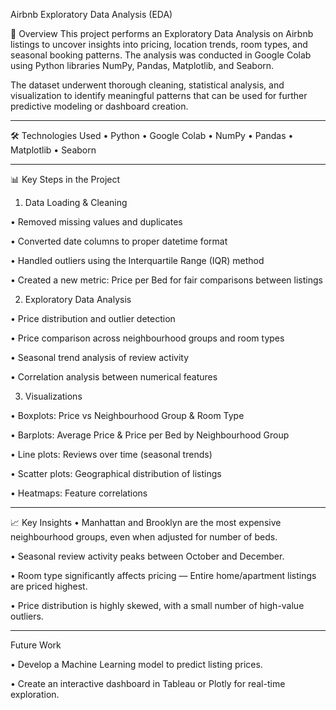Airbnb Exploratory Data Analysis (EDA)

📌 Overview
This project performs an Exploratory Data Analysis on Airbnb listings to uncover insights into pricing, location trends, room types, and seasonal booking patterns.
The analysis was conducted in Google Colab using Python libraries NumPy, Pandas, Matplotlib, and Seaborn.

The dataset underwent thorough cleaning, statistical analysis, and visualization to identify meaningful patterns that can be used for further predictive modeling or dashboard creation.

---

🛠️ Technologies Used
•	Python
•	Google Colab
•	NumPy
•	Pandas
•	Matplotlib
•	Seaborn

---

📊 Key Steps in the Project
1) Data Loading & Cleaning

•	Removed missing values and duplicates

•	Converted date columns to proper datetime format

•	Handled outliers using the Interquartile Range (IQR) method

•	Created a new metric: Price per Bed for fair comparisons between listings

2) Exploratory Data Analysis

•	Price distribution and outlier detection

•	Price comparison across neighbourhood groups and room types

•	Seasonal trend analysis of review activity

•	Correlation analysis between numerical features

3) Visualizations

•	Boxplots: Price vs Neighbourhood Group & Room Type

•	Barplots: Average Price & Price per Bed by Neighbourhood Group

•	Line plots: Reviews over time (seasonal trends)

•	Scatter plots: Geographical distribution of listings

•	Heatmaps: Feature correlations

---

📈 Key Insights
•	Manhattan and Brooklyn are the most expensive neighbourhood groups, even when adjusted for number of beds.

•	Seasonal review activity peaks between October and December.

•	Room type significantly affects pricing — Entire home/apartment listings are priced highest.

•	Price distribution is highly skewed, with a small number of high-value outliers.

---

Future Work

•	Develop a Machine Learning model to predict listing prices.

•	Create an interactive dashboard in Tableau or Plotly for real-time exploration.


